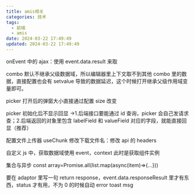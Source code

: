 ```yaml
---
title: amis相关
categories: 技术
tags:
  - 前端
  - amis
date: 2024-03-22 17:49:49
updated: 2024-03-22 17:49:49
---
```


onEvent 中的 ajax：使用 event.data.result 来取

combo 默认不继承父级数据域，所以编辑器里上下文取不到其他 combo 里的数据，直接配置也会有 setvalue 导致的数据延迟，这个时候打开继承父级作用域变量即可。

picker 打开后的弹窗大小直接通过配置 size 改变

picker 初始化后不显示回显 →1.后端接口要能通过 id 查询，picker 会自己发请求查；2.后端返回的对象里包含 labelField 和 valueField 对应的字段，就能直接回显（推荐）

配置文件上传器
useChunk
修改下载文件名：修改 api 的 headers

自定义 js 中，获取数据域使用 event，context 此时是获取组件实例

集合与异步
const array=Promise.all(list.map(async(item)=>{...}))

要在 adaptor 里写一句 return response，event.data.responseResult 里才有东西，status 才有用，不为 0 的时候自动 error toast msg
